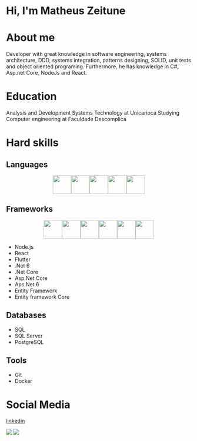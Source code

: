 # Hi, I'm Matheus Zeitune

# About me
Developer with great knowledge in software engineering, systems architecture, DDD, systems integration, patterns designing, SOLID, unit tests and object oriented programing. Furthermore, he has knowledge in C#, Asp.net Core, NodeJs and React.

# Education
Analysis and Development Systems Technology at Unicarioca
Studying Computer engineering at Faculdade Descomplica

# Hard skills
## Languages
<div style="display: flex;flex-direction: row;justify-content:center;align-items:center">
   
 <a href="#" title="Javascript">
   <img style="height:50px;width:50px;" src="https://cdn.jsdelivr.net/gh/devicons/devicon/icons/javascript/javascript-original.svg" />
 </a>

 <a href="#" title="Typescript">
   <img style="height:50px;width:50px;" src="https://cdn.jsdelivr.net/gh/devicons/devicon/icons/typescript/typescript-original.svg" />
 </a>

 <a href="#" title="C#">
   <img style="height:50px;width:50px;" src="https://cdn.jsdelivr.net/gh/devicons/devicon/icons/csharp/csharp-original.svg" />
 </a>

 <a href="#" title="Java">
  <img style="height:50px;width:50px;" src="https://cdn.jsdelivr.net/gh/devicons/devicon/icons/java/java-original-wordmark.svg" />
 </a>

 <a href="#" title="Dart">
  <img style="height:50px;width:50px;" src="https://cdn.jsdelivr.net/gh/devicons/devicon/icons/dart/dart-original.svg" />
 </a>
</div>

## Frameworks
<div style="display: flex;flex-direction: row;justify-content:center;align-items:center">
<a href="#" title="Node.js">
   <img style="height:50px;width:50px;" src="https://cdn.jsdelivr.net/gh/devicons/devicon/icons/nodejs/nodejs-original-wordmark.svg" />
</a>
<a href="#" title="React">
   <img style="height:50px;width:50px;" src="https://cdn.jsdelivr.net/gh/devicons/devicon/icons/react/react-original-wordmark.svg" />
</a>        

<a href="#" title="Flutter">
   <img style="height:50px;width:50px;" src="https://cdn.jsdelivr.net/gh/devicons/devicon/icons/flutter/flutter-original.svg" />
</a>                
<a href="#" title=".Net core">
   <img style="height:50px;width:50px;" src="https://cdn.jsdelivr.net/gh/devicons/devicon/icons/dotnetcore/dotnetcore-original.svg" />
</a>          

<a href="#" title=".Net">
   <img style="height:50px;width:50px;" src="https://cdn.jsdelivr.net/gh/devicons/devicon/icons/dotnetcore/dotnetcore-original.svg" />
</a>       

<a href="#" title=".Net">
   <img style="height:50px;width:50px;" src="https://cdn.jsdelivr.net/gh/devicons/devicon/icons/dot-net/dot-net-original-wordmark.svg" />
</a>          

   </div>
   
   
* Node.js
* React
* Flutter
* .Net 6
* .Net Core
* Asp.Net Core
* Aps.Net 6
* Entity Framework
* Entity framework Core

## Databases
* SQL
* SQL Server
* PostgreSQL

## Tools
* Git
* Docker

# Social Media
[linkedin](https://www.linkedin.com/in/matheus-zeitune)

<div align="left"> 
  <a href=""> <img align="left" src="https://github-readme-stats-sigma-five.vercel.app/api/top-langs/?username=mzet97&theme=react&line_height=40&hide=css"/> </a>
  <a href=""> <img align="left" src="https://github-readme-stats-sigma-five.vercel.app/api?username=mzet97&show_icons=true&theme=merko"/> </a>
</div>
